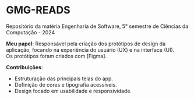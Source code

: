# GMG-READS
Repositório da matéria Engenharia de Software, 5° semestre de Ciências da Computação - 2024

**Meu papel:** Responsável pela criação dos protótipos de design da aplicação, focando na experiência do usuário (UX) e na interface (UI).  
Os protótipos foram criados com [Figma].

**Contribuições**:
- Estruturação das principais telas do app.
- Definição de cores e tipografia acessíveis.
- Design focado em usabilidade e responsividade.
